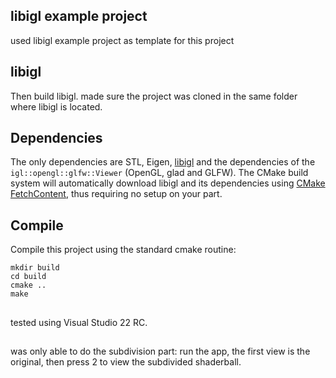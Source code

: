## libigl example project
used libigl example project as template for this project

## libigl

Then build libigl. made sure the project was cloned in the same folder where libigl is located.

## Dependencies

The only dependencies are STL, Eigen, [libigl](http://libigl.github.io/libigl/) and the dependencies
of the `igl::opengl::glfw::Viewer` (OpenGL, glad and GLFW).
The CMake build system will automatically download libigl and its dependencies using
[CMake FetchContent](https://cmake.org/cmake/help/latest/module/FetchContent.html),
thus requiring no setup on your part.

## Compile

Compile this project using the standard cmake routine:

    mkdir build
    cd build
    cmake ..
    make

## 
tested using Visual Studio 22 RC.

##
was only able to do the subdivision part: run the app, the first view is the original, then press 2 to view 
the subdivided shaderball.
